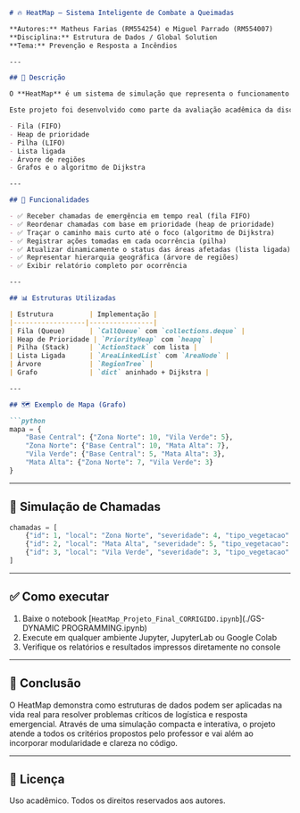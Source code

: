 
````markdown
# 🔥 HeatMap – Sistema Inteligente de Combate a Queimadas

**Autores:** Matheus Farias (RM554254) e Miguel Parrado (RM554007)  
**Disciplina:** Estrutura de Dados / Global Solution  
**Tema:** Prevenção e Resposta a Incêndios

---

## 📘 Descrição

O **HeatMap** é um sistema de simulação que representa o funcionamento de uma **central de emergência ambiental**. Ele utiliza estruturas de dados clássicas e técnicas de programação dinâmica para tomar decisões inteligentes no combate a focos de incêndio.

Este projeto foi desenvolvido como parte da avaliação acadêmica da disciplina de Estrutura de Dados, com o objetivo de demonstrar a aplicação prática de conceitos como:

- Fila (FIFO)
- Heap de prioridade
- Pilha (LIFO)
- Lista ligada
- Árvore de regiões
- Grafos e o algoritmo de Dijkstra

---

## 🧠 Funcionalidades

- ✅ Receber chamadas de emergência em tempo real (fila FIFO)
- ✅ Reordenar chamadas com base em prioridade (heap de prioridade)
- ✅ Traçar o caminho mais curto até o foco (algoritmo de Dijkstra)
- ✅ Registrar ações tomadas em cada ocorrência (pilha)
- ✅ Atualizar dinamicamente o status das áreas afetadas (lista ligada)
- ✅ Representar hierarquia geográfica (árvore de regiões)
- ✅ Exibir relatório completo por ocorrência

---

## 📊 Estruturas Utilizadas

| Estrutura         | Implementação |
|------------------|----------------|
| Fila (Queue)      | `CallQueue` com `collections.deque` |
| Heap de Prioridade | `PriorityHeap` com `heapq` |
| Pilha (Stack)     | `ActionStack` com lista |
| Lista Ligada      | `AreaLinkedList` com `AreaNode` |
| Árvore            | `RegionTree` |
| Grafo             | `dict` aninhado + Dijkstra |

---

## 🗺 Exemplo de Mapa (Grafo)

```python
mapa = {
    "Base Central": {"Zona Norte": 10, "Vila Verde": 5},
    "Zona Norte": {"Base Central": 10, "Mata Alta": 7},
    "Vila Verde": {"Base Central": 5, "Mata Alta": 3},
    "Mata Alta": {"Zona Norte": 7, "Vila Verde": 3}
}
````

---

## 🔁 Simulação de Chamadas

```python
chamadas = [
    {"id": 1, "local": "Zona Norte", "severidade": 4, "tipo_vegetacao": "cerrado"},
    {"id": 2, "local": "Mata Alta", "severidade": 5, "tipo_vegetacao": "pantanal"},
    {"id": 3, "local": "Vila Verde", "severidade": 3, "tipo_vegetacao": "mata_atlantica"}
]
```

---

## ✅ Como executar

1. Baixe o notebook [`HeatMap_Projeto_Final_CORRIGIDO.ipynb`](./GS-DYNAMIC PROGRAMMING.ipynb)
2. Execute em qualquer ambiente Jupyter, JupyterLab ou Google Colab
3. Verifique os relatórios e resultados impressos diretamente no console

---

## 📌 Conclusão

O HeatMap demonstra como estruturas de dados podem ser aplicadas na vida real para resolver problemas críticos de logística e resposta emergencial. Através de uma simulação compacta e interativa, o projeto atende a todos os critérios propostos pelo professor e vai além ao incorporar modularidade e clareza no código.

---

## 🧾 Licença

Uso acadêmico. Todos os direitos reservados aos autores.

```
